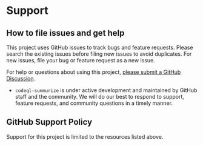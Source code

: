 # Support 

## How to file issues and get help

This project uses GitHub issues to track bugs and feature requests. Please search the existing issues before filing new issues to avoid duplicates. For new issues, file your bug or feature request as a new issue.

For help or questions about using this project, [please submit a GitHub Discussion](https://github.com/advanced-security/codeql-summarize/discussions).

- `codeql-summurize` is under active development and maintained by GitHub staff and the community. We will do our best to respond to support, feature requests, and community questions in a timely manner.


## GitHub Support Policy

Support for this project is limited to the resources listed above.